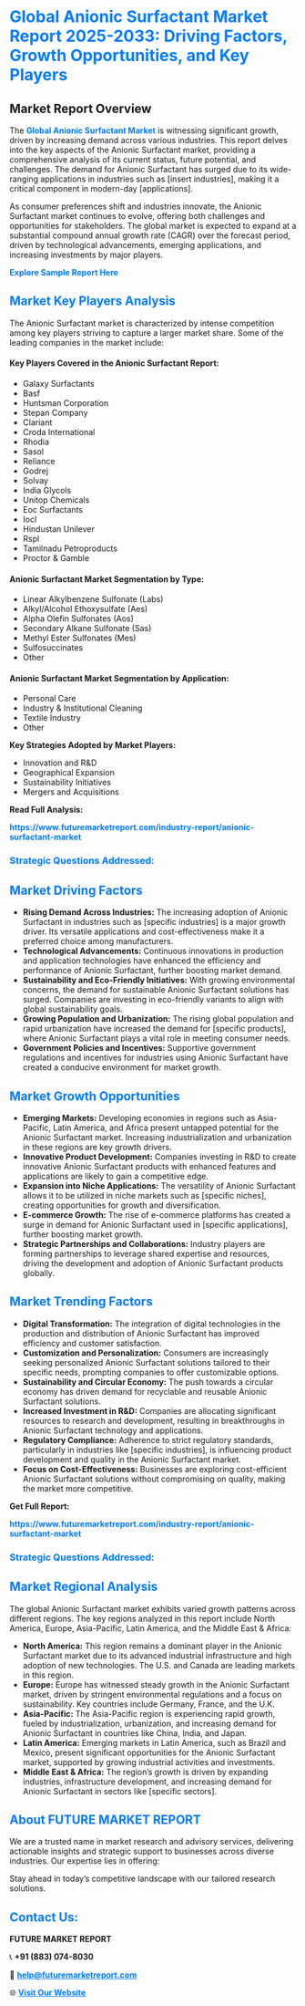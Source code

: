 <h1 style="color: #007BFF;">Global Anionic Surfactant Market Report 2025-2033: Driving Factors, Growth Opportunities, and Key Players</h1>

<section id="overview">
<h2>Market Report Overview</h2>
<p>The <a href="https://www.futuremarketreport.com/industry-report/anionic-surfactant-market" style="color: #007BFF; text-decoration: none;"><strong>Global Anionic Surfactant Market</strong></a> is witnessing significant growth, driven by increasing demand across various industries. This report delves into the key aspects of the Anionic Surfactant market, providing a comprehensive analysis of its current status, future potential, and challenges. The demand for Anionic Surfactant has surged due to its wide-ranging applications in industries such as [insert industries], making it a critical component in modern-day [applications].</p>
<p>As consumer preferences shift and industries innovate, the Anionic Surfactant market continues to evolve, offering both challenges and opportunities for stakeholders. The global market is expected to expand at a substantial compound annual growth rate (CAGR) over the forecast period, driven by technological advancements, emerging applications, and increasing investments by major players.</p>
</section>

<section id="overview">
<p><a href="https://www.futuremarketreport.com/request-sample/reportId=30019" style="color: #007BFF; text-decoration: none;"><strong>Explore Sample Report Here</strong></a></p>
</section>

<section id="key-players">
<h2 style="color: #007BFF;">Market Key Players Analysis</h2>
<p>The Anionic Surfactant market is characterized by intense competition among key players striving to capture a larger market share. Some of the leading companies in the market include:</p>
<h4>Key Players Covered in the Anionic Surfactant Report:</h4>
<ul><li>Galaxy Surfactants</li><li>Basf</li><li>Huntsman Corporation</li><li>Stepan Company</li><li>Clariant</li><li>Croda International</li><li>Rhodia</li><li>Sasol</li><li>Reliance</li><li>Godrej</li><li>Solvay</li><li>India Glycols</li><li>Unitop Chemicals</li><li>Eoc Surfactants</li><li>Iocl</li><li>Hindustan Unilever</li><li>Rspl</li><li>Tamilnadu Petroproducts</li><li>Proctor &amp; Gamble</li></ul>
<h4>Anionic Surfactant Market Segmentation by Type:</h4>
<ul><li>Linear Alkylbenzene Sulfonate (Labs)</li><li>Alkyl/Alcohol Ethoxysulfate (Aes)</li><li>Alpha Olefin Sulfonates (Aos)</li><li>Secondary Alkane Sulfonate (Sas)</li><li>Methyl Ester Sulfonates (Mes)</li><li>Sulfosuccinates</li><li>Other</li></ul>

<h4>Anionic Surfactant Market Segmentation by Application:</h4>
<ul><li>Personal Care</li><li>Industry &amp; Institutional Cleaning</li><li>Textile Industry</li><li>Other</li></ul>
<p><strong>Key Strategies Adopted by Market Players:</strong></p>
<ul>
<li>Innovation and R&D</li>
<li>Geographical Expansion</li>
<li>Sustainability Initiatives</li>
<li>Mergers and Acquisitions</li>
</ul>
</section>

<section>
<p><strong>Read Full Analysis: </strong></p><a href="https://www.futuremarketreport.com/industry-report/anionic-surfactant-market" style="color: #007BFF; text-decoration: none;"><strong>https://www.futuremarketreport.com/industry-report/anionic-surfactant-market</strong></a>
<h3 style="color: #007BFF;">Strategic Questions Addressed:</h3>
</section>

<section id="driving-factors">
<h2 style="color: #007BFF;">Market Driving Factors</h2>
<ul>
<li><strong>Rising Demand Across Industries:</strong> The increasing adoption of Anionic Surfactant in industries such as [specific industries] is a major growth driver. Its versatile applications and cost-effectiveness make it a preferred choice among manufacturers.</li>
<li><strong>Technological Advancements:</strong> Continuous innovations in production and application technologies have enhanced the efficiency and performance of Anionic Surfactant, further boosting market demand.</li>
<li><strong>Sustainability and Eco-Friendly Initiatives:</strong> With growing environmental concerns, the demand for sustainable Anionic Surfactant solutions has surged. Companies are investing in eco-friendly variants to align with global sustainability goals.</li>
<li><strong>Growing Population and Urbanization:</strong> The rising global population and rapid urbanization have increased the demand for [specific products], where Anionic Surfactant plays a vital role in meeting consumer needs.</li>
<li><strong>Government Policies and Incentives:</strong> Supportive government regulations and incentives for industries using Anionic Surfactant have created a conducive environment for market growth.</li>
</ul>
</section>

<section id="growth-opportunities">
<h2 style="color: #007BFF;">Market Growth Opportunities</h2>
<ul>
<li><strong>Emerging Markets:</strong> Developing economies in regions such as Asia-Pacific, Latin America, and Africa present untapped potential for the Anionic Surfactant market. Increasing industrialization and urbanization in these regions are key growth drivers.</li>
<li><strong>Innovative Product Development:</strong> Companies investing in R&D to create innovative Anionic Surfactant products with enhanced features and applications are likely to gain a competitive edge.</li>
<li><strong>Expansion into Niche Applications:</strong> The versatility of Anionic Surfactant allows it to be utilized in niche markets such as [specific niches], creating opportunities for growth and diversification.</li>
<li><strong>E-commerce Growth:</strong> The rise of e-commerce platforms has created a surge in demand for Anionic Surfactant used in [specific applications], further boosting market growth.</li>
<li><strong>Strategic Partnerships and Collaborations:</strong> Industry players are forming partnerships to leverage shared expertise and resources, driving the development and adoption of Anionic Surfactant products globally.</li>
</ul>
</section>

<section id="trending-factors">
<h2 style="color: #007BFF;">Market Trending Factors</h2>
<ul>
<li><strong>Digital Transformation:</strong> The integration of digital technologies in the production and distribution of Anionic Surfactant has improved efficiency and customer satisfaction.</li>
<li><strong>Customization and Personalization:</strong> Consumers are increasingly seeking personalized Anionic Surfactant solutions tailored to their specific needs, prompting companies to offer customizable options.</li>
<li><strong>Sustainability and Circular Economy:</strong> The push towards a circular economy has driven demand for recyclable and reusable Anionic Surfactant solutions.</li>
<li><strong>Increased Investment in R&D:</strong> Companies are allocating significant resources to research and development, resulting in breakthroughs in Anionic Surfactant technology and applications.</li>
<li><strong>Regulatory Compliance:</strong> Adherence to strict regulatory standards, particularly in industries like [specific industries], is influencing product development and quality in the Anionic Surfactant market.</li>
<li><strong>Focus on Cost-Effectiveness:</strong> Businesses are exploring cost-efficient Anionic Surfactant solutions without compromising on quality, making the market more competitive.</li>
</ul>
</section>

<section>
<p><strong>Get Full Report: </strong></p><a href="https://www.futuremarketreport.com/industry-report/anionic-surfactant-market" style="color: #007BFF; text-decoration: none;"><strong>https://www.futuremarketreport.com/industry-report/anionic-surfactant-market</strong></a>
<h3 style="color: #007BFF;">Strategic Questions Addressed:</h3>
</section>


<section id="regional-analysis">
<h2 style="color: #007BFF;">Market Regional Analysis</h2>
<p>The global Anionic Surfactant market exhibits varied growth patterns across different regions. The key regions analyzed in this report include North America, Europe, Asia-Pacific, Latin America, and the Middle East & Africa:</p>
<ul>
<li><strong>North America:</strong> This region remains a dominant player in the Anionic Surfactant market due to its advanced industrial infrastructure and high adoption of new technologies. The U.S. and Canada are leading markets in this region.</li>
<li><strong>Europe:</strong> Europe has witnessed steady growth in the Anionic Surfactant market, driven by stringent environmental regulations and a focus on sustainability. Key countries include Germany, France, and the U.K.</li>
<li><strong>Asia-Pacific:</strong> The Asia-Pacific region is experiencing rapid growth, fueled by industrialization, urbanization, and increasing demand for Anionic Surfactant in countries like China, India, and Japan.</li>
<li><strong>Latin America:</strong> Emerging markets in Latin America, such as Brazil and Mexico, present significant opportunities for the Anionic Surfactant market, supported by growing industrial activities and investments.</li>
<li><strong>Middle East & Africa:</strong> The region’s growth is driven by expanding industries, infrastructure development, and increasing demand for Anionic Surfactant in sectors like [specific sectors].</li>
</ul>
</section>

<footer>
<h2 style="color: #007BFF;">About FUTURE MARKET REPORT</h2>
<p>We are a trusted name in market research and advisory services, delivering actionable insights and strategic support to businesses across diverse industries. Our expertise lies in offering:</p>

<p>Stay ahead in today’s competitive landscape with our tailored research solutions.</p>

<h2 style="color: #007BFF;">Contact Us:</h2>
<p><strong>FUTURE MARKET REPORT</strong></p>
<p>📞 <strong>+91 (883) 074-8030</strong></p>
<p>📧 <strong><a href="mailto:help@futuremarketreport.com" style="color: #007BFF;">help@futuremarketreport.com</a></strong></p>
<p>🌐 <strong><a href="https://www.futuremarketreport.com/" style="color: #007BFF;">Visit Our Website</a></strong></p>
</footer>